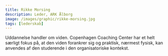 ```yaml
---
title: Rikke Morsing
description: Leder, ARK Ålborg
image: /images/graphic/rikke-morsing.jpg
tags: [lederskab]
---
```


Uddannelse handler om viden. Copenhagen Coaching Center har et helt særligt fokus på, at den viden
forankrer sig og praktisk, nærmest fysisk, kan anvendes af den studerende i den organisatoriske
kontekst.